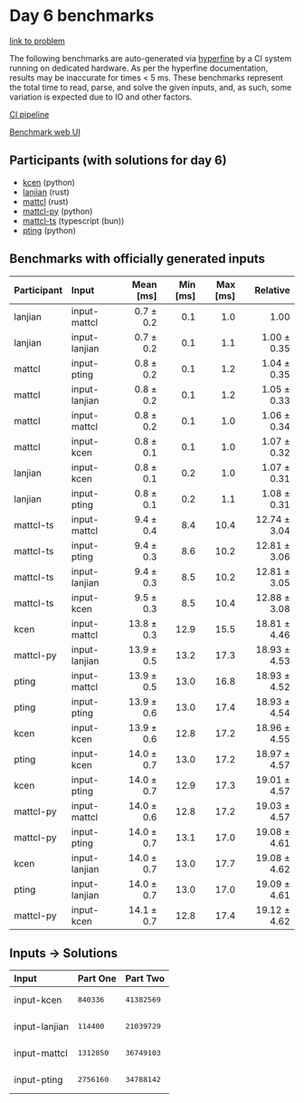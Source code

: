 # Day 6 benchmarks

[link to problem](https://adventofcode.com/2023/day/6)

The following benchmarks are auto-generated via
[hyperfine](https://github.com/sharkdp/hyperfine) by a CI system running on
dedicated hardware. As per the hyperfine documentation, results may be
inaccurate for times < 5 ms. These benchmarks represent the total time to read,
parse, and solve the given inputs, and, as such, some variation is expected due
to IO and other factors.

[CI pipeline](http://ci.papercode.net:8080/teams/main/pipelines/aoc2023)

[Benchmark web UI](https://aoc.ancalagon.black)


## Participants (with solutions for day 6)

- [kcen](https://github.com/kcen/aoc2023) (python)
- [lanjian](https://github.com/lanjian/aoc-2023) (rust)
- [mattcl](https://github.com/mattcl/aoc2023) (rust)
- [mattcl-py](https://github.com/mattcl/aoc2023-py) (python)
- [mattcl-ts](https://github.com/mattcl/aoc2023-js) (typescript (bun))
- [pting](https://github.com/pting/aoc2023) (python)


## Benchmarks with officially generated inputs

| Participant | Input | Mean [ms] | Min [ms] | Max [ms] | Relative |
|:---|:---|---:|---:|---:|---:|
| lanjian | input-mattcl | 0.7 ± 0.2 | 0.1 | 1.0 | 1.00 |
| lanjian | input-lanjian | 0.7 ± 0.2 | 0.1 | 1.1 | 1.00 ± 0.35 |
| mattcl | input-pting | 0.8 ± 0.2 | 0.1 | 1.2 | 1.04 ± 0.35 |
| mattcl | input-lanjian | 0.8 ± 0.2 | 0.1 | 1.2 | 1.05 ± 0.33 |
| mattcl | input-mattcl | 0.8 ± 0.2 | 0.1 | 1.0 | 1.06 ± 0.34 |
| mattcl | input-kcen | 0.8 ± 0.1 | 0.1 | 1.0 | 1.07 ± 0.32 |
| lanjian | input-kcen | 0.8 ± 0.1 | 0.2 | 1.0 | 1.07 ± 0.31 |
| lanjian | input-pting | 0.8 ± 0.1 | 0.2 | 1.1 | 1.08 ± 0.31 |
| mattcl-ts | input-mattcl | 9.4 ± 0.4 | 8.4 | 10.4 | 12.74 ± 3.04 |
| mattcl-ts | input-pting | 9.4 ± 0.3 | 8.6 | 10.2 | 12.81 ± 3.06 |
| mattcl-ts | input-lanjian | 9.4 ± 0.3 | 8.5 | 10.2 | 12.81 ± 3.05 |
| mattcl-ts | input-kcen | 9.5 ± 0.3 | 8.5 | 10.4 | 12.88 ± 3.08 |
| kcen | input-mattcl | 13.8 ± 0.3 | 12.9 | 15.5 | 18.81 ± 4.46 |
| mattcl-py | input-lanjian | 13.9 ± 0.5 | 13.2 | 17.3 | 18.93 ± 4.53 |
| pting | input-mattcl | 13.9 ± 0.5 | 13.0 | 16.8 | 18.93 ± 4.52 |
| pting | input-pting | 13.9 ± 0.6 | 13.0 | 17.4 | 18.93 ± 4.54 |
| kcen | input-kcen | 13.9 ± 0.6 | 12.8 | 17.2 | 18.96 ± 4.55 |
| pting | input-kcen | 14.0 ± 0.7 | 13.0 | 17.2 | 18.97 ± 4.57 |
| kcen | input-pting | 14.0 ± 0.7 | 12.9 | 17.3 | 19.01 ± 4.57 |
| mattcl-py | input-mattcl | 14.0 ± 0.6 | 12.8 | 17.2 | 19.03 ± 4.57 |
| mattcl-py | input-pting | 14.0 ± 0.7 | 13.1 | 17.0 | 19.08 ± 4.61 |
| kcen | input-lanjian | 14.0 ± 0.7 | 13.0 | 17.7 | 19.08 ± 4.62 |
| pting | input-lanjian | 14.0 ± 0.7 | 13.0 | 17.0 | 19.09 ± 4.61 |
| mattcl-py | input-kcen | 14.1 ± 0.7 | 12.8 | 17.4 | 19.12 ± 4.62 |


## Inputs -> Solutions

| Input | Part One | Part Two |
|:---|:---|:---|
|input-kcen|<pre>840336</pre>|<pre>41382569</pre>|
|input-lanjian|<pre>114400</pre>|<pre>21039729</pre>|
|input-mattcl|<pre>1312850</pre>|<pre>36749103</pre>|
|input-pting|<pre>2756160</pre>|<pre>34788142</pre>|